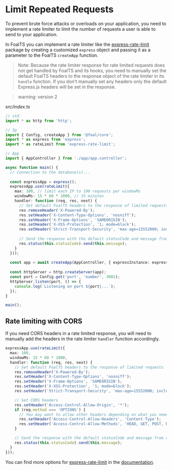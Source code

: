 # Limit Repeated Requests

To prevent brute force attacks or overloads on your application, you need to implement a rate limiter to limit the number of requests a user is able to send to your application.

In FoalTS you can implement a rate limiter like the [express-rate-limit](https://github.com/nfriedly/express-rate-limit) package by creating a customized `express` object and passing it as a parameter to the FoalTS `createApp` function.

> Note: Because the rate limiter response for rate limited requests does not get handled by FoalTS and its hooks, you need to manually set the default FoalTS headers to the response object of the rate limiter in its `handle` function.
> If you don't manually set any headers only the default Express.js headers will be set in the response.

> warning: version 2

*src/index.ts*
```typescript
// std
import * as http from 'http';

// 3p
import { Config, createApp } from '@foal/core';
import * as express from 'express';
import * as rateLimit from 'express-rate-limit';

// App
import { AppController } from './app/app.controller';

async function main() {
  // Connection to the database(s)...
    
  const expressApp = express();
  expressApp.use(rateLimit({
    max: 100, // limit each IP to 100 requests per windowMs
    windowMs: 15 * 60 * 1000, // 15 minutes
    handler: function (req, res, next) {
      // Set default FoalTS headers to the response of limited requests
      res.removeHeader('X-Powered-By');
      res.setHeader('X-Content-Type-Options', 'nosniff');
      res.setHeader('X-Frame-Options', 'SAMEORIGIN');
      res.setHeader('X-XSS-Protection', '1; mode=block');
      res.setHeader('Strict-Transport-Security', 'max-age=15552000; includeSubDomains');
      
      // Send the response with the default statusCode and message from rateLimit
      res.status(this.statusCode).send(this.message);
    }
  }));
    
  const app = await createApp(AppController, { expressInstance: expressApp });
    
  const httpServer = http.createServer(app);
  const port = Config.get('port', 'number', 3001);
  httpServer.listen(port, () => {
    console.log(`Listening on port ${port}...`);
  });
}

main();
```


## Rate limiting with CORS

If you need CORS headers in a rate limited response, you will need to manually add the headers in the rate limiter `handler` function accordingly.

```typescript
expressApp.use(rateLimit({
  max: 100,
  windowMs: 15 * 60 * 1000,
  handler: function (req, res, next) {
    // Set default FoalTS headers to the response of limited requests
    res.removeHeader('X-Powered-By');
    res.setHeader('X-Content-Type-Options', 'nosniff');
    res.setHeader('X-Frame-Options', 'SAMEORIGIN');
    res.setHeader('X-XSS-Protection', '1; mode=block');
    res.setHeader('Strict-Transport-Security', 'max-age=15552000; includeSubDomains');

    // Set CORS headers
    res.setHeader('Access-Control-Allow-Origin', '*');
    if (req.method === 'OPTIONS') {
      // You may want to allow other headers depending on what you need.
      res.setHeader('Access-Control-Allow-Headers', 'Content-Type');
      res.setHeader('Access-Control-Allow-Methods', 'HEAD, GET, POST, PUT, PATCH, DELETE');
    }

    // Send the response with the default statusCode and message from rateLimit
    res.status(this.statusCode).send(this.message);
  }
}));
```

You can find more options for [express-rate-limit](https://www.npmjs.com/package/express-rate-limit) in the [documentation](https://github.com/nfriedly/express-rate-limit).
